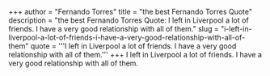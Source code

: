 +++
author = "Fernando Torres"
title = "the best Fernando Torres Quote"
description = "the best Fernando Torres Quote: I left in Liverpool a lot of friends. I have a very good relationship with all of them."
slug = "i-left-in-liverpool-a-lot-of-friends-i-have-a-very-good-relationship-with-all-of-them"
quote = '''I left in Liverpool a lot of friends. I have a very good relationship with all of them.'''
+++
I left in Liverpool a lot of friends. I have a very good relationship with all of them.

